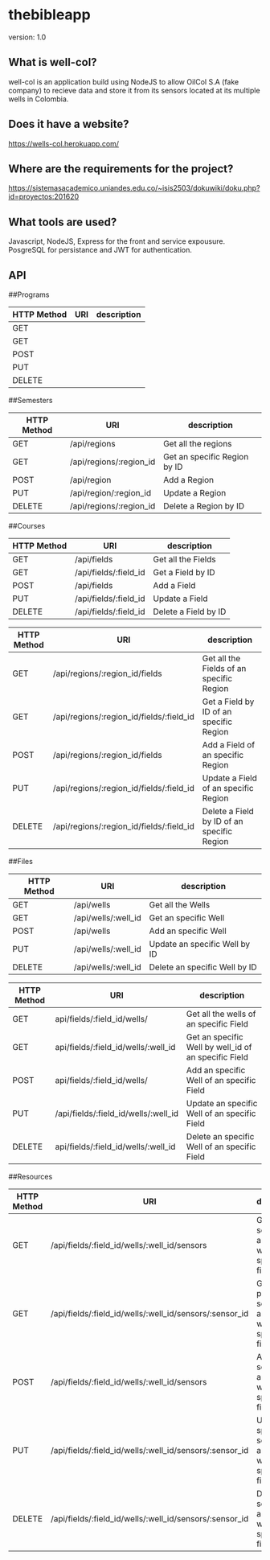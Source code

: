 # thebibleapp




version: 1.0

What is well-col?
------------------
well-col is an application build using NodeJS to allow OilCol S.A (fake company) to recieve data and store it from 
its sensors located at its multiple wells in Colombia.

Does it have a website?
------------------------
https://wells-col.herokuapp.com/


Where are the requirements for the project?
-------------------------------
https://sistemasacademico.uniandes.edu.co/~isis2503/dokuwiki/doku.php?id=proyectos:201620

What tools are used?
---------------------
Javascript, NodeJS, Express for the front and service expousure. PosgreSQL for persistance and JWT for authentication.

API
---------------------



##Programs

|HTTP Method   |  URI |  description |
|---|---|---|
| GET |  |   |
| GET |   |   |
| POST  |   |   |
| PUT  |   |   |
| DELETE  |   |   |

##Semesters

|HTTP Method   |  URI |  description |
|---|---|---|
| GET | /api/regions  |  Get all the regions |
| GET | /api/regions/:region_id  | Get an specific Region by ID  |
| POST  | /api/region  |  Add a Region |
| PUT  | /api/region/:region_id  | Update a Region  |
| DELETE  |  /api/regions/:region_id |  Delete a Region by ID |


##Courses

|HTTP Method   |  URI |  description |
|---|---|---|
| GET | /api/fields  | Get all the Fields  |
| GET | /api/fields/:field_id  | Get a Field by ID  |
| POST  | /api/fields  |  Add a Field |
| PUT  | /api/fields/:field_id  |  Update a Field |
| DELETE  |  /api/fields/:field_id |  Delete a Field by ID |

|HTTP Method   |  URI |  description |
|---|---|---|
| GET | /api/regions/:region_id/fields  | Get all the Fields of an specific Region |
| GET | /api/regions/:region_id/fields/:field_id  | Get a Field by ID of an specific Region |
| POST  | /api/regions/:region_id/fields  |  Add a Field of an specific Region |
| PUT  | /api/regions/:region_id/fields/:field_id  |  Update a Field of an specific Region |
| DELETE  |  /api/regions/:region_id/fields/:field_id |  Delete a Field by ID of an specific Region|

##Files

|HTTP Method   |  URI |  description |
|---|---|---|
| GET |/api/wells  |  Get all the Wells |
| GET |/api/wells/:well_id   | Get an specific Well  |
| POST  |/api/wells   |  Add an specific Well |
| PUT  |/api/wells/:well_id   |  Update an specific Well by ID|
| DELETE  |/api/wells/:well_id   |  Delete an specific Well by ID |

|HTTP Method   |  URI |  description |
|---|---|---|
| GET |api/fields/:field_id/wells/|  Get all the wells of an specific Field |
| GET |api/fields/:field_id/wells/:well_id | Get an specific Well by well_id of an specific Field |
| POST  |api/fields/:field_id/wells/   |  Add an specific Well of an specific Field |
| PUT  |/api/fields/:field_id/wells/:well_id   | Update an specific Well of an specific Field  |
| DELETE  |api/fields/:field_id/wells/:well_id   |  Delete an specific Well of an specific Field |

##Resources

|HTTP Method   |  URI |  description |
|---|---|---|
| GET |  /api/fields/:field_id/wells/:well_id/sensors | Gets all the sensors of an specific well in an specific field  |
| GET |  /api/fields/:field_id/wells/:well_id/sensors/:sensor_id |Gets a particular sensor of an specific well in an specific field   |
| POST  | /api/fields/:field_id/wells/:well_id/sensors  | Adds a sensor to an specific well in an specific field  |
| PUT  |  /api/fields/:field_id/wells/:well_id/sensors/:sensor_id | Updates an specific sensor of an specific well in an specific field  |
| DELETE  | /api/fields/:field_id/wells/:well_id/sensors/:sensor_id | Deletes a sensor of an specific well in an specific field  |
